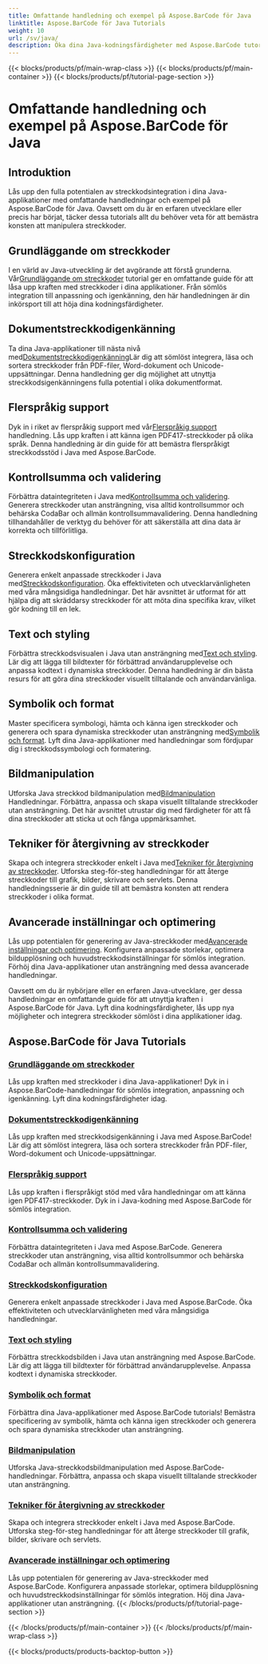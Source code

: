 ```yaml
---
title: Omfattande handledning och exempel på Aspose.BarCode för Java
linktitle: Aspose.BarCode för Java Tutorials
weight: 10
url: /sv/java/
description: Öka dina Java-kodningsfärdigheter med Aspose.BarCode tutorials. Lås upp sömlös integration, anpassning och igenkänning. Dyk in i streckkodernas kraft idag.
---
```


{{< blocks/products/pf/main-wrap-class >}}
{{< blocks/products/pf/main-container >}}
{{< blocks/products/pf/tutorial-page-section >}}

# Omfattande handledning och exempel på Aspose.BarCode för Java

## Introduktion

Lås upp den fulla potentialen av streckkodsintegration i dina Java-applikationer med omfattande handledningar och exempel på Aspose.BarCode för Java. Oavsett om du är en erfaren utvecklare eller precis har börjat, täcker dessa tutorials allt du behöver veta för att bemästra konsten att manipulera streckkoder.

## Grundläggande om streckkoder

 I en värld av Java-utveckling är det avgörande att förstå grunderna. Vår[Grundläggande om streckkoder](./barcode-basics/) tutorial ger en omfattande guide för att låsa upp kraften med streckkoder i dina applikationer. Från sömlös integration till anpassning och igenkänning, den här handledningen är din inkörsport till att höja dina kodningsfärdigheter.

## Dokumentstreckkodigenkänning

 Ta dina Java-applikationer till nästa nivå med[Dokumentstreckkodigenkänning](./document-barcode-recognition/)Lär dig att sömlöst integrera, läsa och sortera streckkoder från PDF-filer, Word-dokument och Unicode-uppsättningar. Denna handledning ger dig möjlighet att utnyttja streckkodsigenkänningens fulla potential i olika dokumentformat.

## Flerspråkig support

 Dyk in i riket av flerspråkig support med vår[Flerspråkig support](./multilingual-support/) handledning. Lås upp kraften i att känna igen PDF417-streckkoder på olika språk. Denna handledning är din guide för att bemästra flerspråkigt streckkodsstöd i Java med Aspose.BarCode.

## Kontrollsumma och validering

 Förbättra dataintegriteten i Java med[Kontrollsumma och validering](./checksum-and-validation/). Generera streckkoder utan ansträngning, visa alltid kontrollsummor och behärska CodaBar och allmän kontrollsummavalidering. Denna handledning tillhandahåller de verktyg du behöver för att säkerställa att dina data är korrekta och tillförlitliga.

## Streckkodskonfiguration

 Generera enkelt anpassade streckkoder i Java med[Streckkodskonfiguration](./barcode-configuration/). Öka effektiviteten och utvecklarvänligheten med våra mångsidiga handledningar. Det här avsnittet är utformat för att hjälpa dig att skräddarsy streckkoder för att möta dina specifika krav, vilket gör kodning till en lek.

## Text och styling

Förbättra streckkodsvisualen i Java utan ansträngning med[Text och styling](./text-and-styling/). Lär dig att lägga till bildtexter för förbättrad användarupplevelse och anpassa kodtext i dynamiska streckkoder. Denna handledning är din bästa resurs för att göra dina streckkoder visuellt tilltalande och användarvänliga.

## Symbolik och format

 Master specificera symbologi, hämta och känna igen streckkoder och generera och spara dynamiska streckkoder utan ansträngning med[Symbolik och format](./symbology-and-format/). Lyft dina Java-applikationer med handledningar som fördjupar dig i streckkodssymbologi och formatering.

## Bildmanipulation

 Utforska Java streckkod bildmanipulation med[Bildmanipulation](./image-manipulation/) Handledningar. Förbättra, anpassa och skapa visuellt tilltalande streckkoder utan ansträngning. Det här avsnittet utrustar dig med färdigheter för att få dina streckkoder att sticka ut och fånga uppmärksamhet.

## Tekniker för återgivning av streckkoder

 Skapa och integrera streckkoder enkelt i Java med[Tekniker för återgivning av streckkoder](./barcode-rendering-techniques/). Utforska steg-för-steg handledningar för att återge streckkoder till grafik, bilder, skrivare och servlets. Denna handledningsserie är din guide till att bemästra konsten att rendera streckkoder i olika format.

## Avancerade inställningar och optimering

Lås upp potentialen för generering av Java-streckkoder med[Avancerade inställningar och optimering](./advanced-settings-and-optimization/). Konfigurera anpassade storlekar, optimera bildupplösning och huvudstreckkodsinställningar för sömlös integration. Förhöj dina Java-applikationer utan ansträngning med dessa avancerade handledningar.

Oavsett om du är nybörjare eller en erfaren Java-utvecklare, ger dessa handledningar en omfattande guide för att utnyttja kraften i Aspose.BarCode för Java. Lyft dina kodningsfärdigheter, lås upp nya möjligheter och integrera streckkoder sömlöst i dina applikationer idag.

##  Aspose.BarCode för Java Tutorials
### [Grundläggande om streckkoder](./barcode-basics/)
Lås upp kraften med streckkoder i dina Java-applikationer! Dyk in i Aspose.BarCode-handledningar för sömlös integration, anpassning och igenkänning. Lyft dina kodningsfärdigheter idag.
### [Dokumentstreckkodigenkänning](./document-barcode-recognition/)
Lås upp kraften med streckkodsigenkänning i Java med Aspose.BarCode! Lär dig att sömlöst integrera, läsa och sortera streckkoder från PDF-filer, Word-dokument och Unicode-uppsättningar.
### [Flerspråkig support](./multilingual-support/)
Lås upp kraften i flerspråkigt stöd med våra handledningar om att känna igen PDF417-streckkoder. Dyk in i Java-kodning med Aspose.BarCode för sömlös integration.
### [Kontrollsumma och validering](./checksum-and-validation/)
Förbättra dataintegriteten i Java med Aspose.BarCode. Generera streckkoder utan ansträngning, visa alltid kontrollsummor och behärska CodaBar och allmän kontrollsummavalidering. 
### [Streckkodskonfiguration](./barcode-configuration/)
Generera enkelt anpassade streckkoder i Java med Aspose.BarCode. Öka effektiviteten och utvecklarvänligheten med våra mångsidiga handledningar.
### [Text och styling](./text-and-styling/)
Förbättra streckkodsbilden i Java utan ansträngning med Aspose.BarCode. Lär dig att lägga till bildtexter för förbättrad användarupplevelse. Anpassa kodtext i dynamiska streckkoder.
### [Symbolik och format](./symbology-and-format/)
Förbättra dina Java-applikationer med Aspose.BarCode tutorials! Bemästra specificering av symbolik, hämta och känna igen streckkoder och generera och spara dynamiska streckkoder utan ansträngning.
### [Bildmanipulation](./image-manipulation/)
Utforska Java-streckkodsbildmanipulation med Aspose.BarCode-handledningar. Förbättra, anpassa och skapa visuellt tilltalande streckkoder utan ansträngning.
### [Tekniker för återgivning av streckkoder](./barcode-rendering-techniques/)
Skapa och integrera streckkoder enkelt i Java med Aspose.BarCode. Utforska steg-för-steg handledningar för att återge streckkoder till grafik, bilder, skrivare och servlets.
### [Avancerade inställningar och optimering](./advanced-settings-and-optimization/)
Lås upp potentialen för generering av Java-streckkoder med Aspose.BarCode. Konfigurera anpassade storlekar, optimera bildupplösning och huvudstreckkodsinställningar för sömlös integration. Höj dina Java-applikationer utan ansträngning.
{{< /blocks/products/pf/tutorial-page-section >}}

{{< /blocks/products/pf/main-container >}}
{{< /blocks/products/pf/main-wrap-class >}}

{{< blocks/products/products-backtop-button >}}
